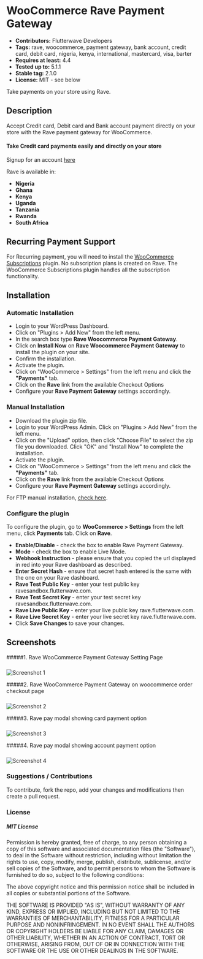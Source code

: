 # WooCommerce Rave Payment Gateway

 - **Contributors:** Flutterwave Developers
 - **Tags:** rave, woocommerce, payment gateway, bank account, credit card, debit card, nigeria, kenya, international, mastercard, visa, barter
 - **Requires at least:** 4.4
 - **Tested up to:** 5.1.1
 - **Stable tag:** 2.1.0
 - **License:** MIT - see below

Take payments on your store using Rave.



## Description


Accept Credit card, Debit card and Bank account payment directly on your store with the Rave payment gateway for WooCommerce.

#### Take Credit card payments easily and directly on your store

Signup for an account [here](https://rave.flutterwave.com)

Rave is available in:

* __Nigeria__
* __Ghana__
* __Kenya__
* __Uganda__
* __Tanzania__
* __Rwanda__
* __South Africa__


## Recurring Payment Support
For Recurring payment, you will need to install the [WooCommerce Subscriptions](https://woocommerce.com/products/woocommerce-subscriptions/) plugin. No subscription plans is created on Rave. The WooCommerce Subscriptions plugin handles all the subscription functionality.



## Installation


### Automatic Installation
*   Login to your WordPress Dashboard.
*   Click on "Plugins > Add New" from the left menu.
*   In the search box type __Rave Woocommerce Payment Gateway__.
*   Click on __Install Now__ on __Rave Woocommerce Payment Gateway__ to install the plugin on your site.
*   Confirm the installation.
*   Activate the plugin.
*   Click on "WooCommerce > Settings" from the left menu and click the __"Payments"__ tab.
*   Click on the __Rave__ link from the available Checkout Options
*   Configure your __Rave Payment Gateway__ settings accordingly.


### Manual Installation
*  Download the plugin zip file.
*  Login to your WordPress Admin. Click on "Plugins > Add New" from the left menu.
*  Click on the "Upload" option, then click "Choose File" to select the zip file you downloaded. Click "OK" and "Install Now" to complete the installation.
*  Activate the plugin.
*  Click on "WooCommerce > Settings" from the left menu and click the __"Payments"__ tab.
*  Click on the __Rave__ link from the available Checkout Options
*  Configure your __Rave Payment Gateway__ settings accordingly.

For FTP manual installation, [check here](http://codex.wordpress.org/Managing_Plugins#Manual_Plugin_Installation).



### Configure the plugin
To configure the plugin, go to __WooCommerce > Settings__ from the left menu, click __Payments__ tab. Click on __Rave__.

* __Enable/Disable__ - check the box to enable Rave Payment Gateway.
* __Mode__ - check the box to enable Live Mode.
* __Webhook Instruction__ - please ensure that you copied the url displayed in red into your Rave dashboard as described.
* __Enter Secret Hash__ - ensure that secret hash entered is the same with the one on your Rave dashboard.
* __Rave Test Public Key__ - enter your test public key ravesandbox.flutterwave.com.
* __Rave Test Secret Key__ - enter your test secret key ravesandbox.flutterwave.com.
* __Rave Live Public Key__ - enter your live public key rave.flutterwave.com.
* __Rave Live Secret Key__ - enter your live secret key rave.flutterwave.com.
* Click __Save Changes__ to save your changes.



## Screenshots ##

#####1. Rave WooCommerce Payment Gateway Setting Page
###
![Screenshot 1](assets/img/screen1.PNG)


#####2. Rave WooCommerce Payment Gateway on woocommerce order checkout page
###
![Screenshot 2](https://cloud.githubusercontent.com/assets/8383666/21472783/a87138de-cae9-11e6-9330-4550c45a028c.png)


#####3. Rave pay modal showing card payment option
###
![Screenshot 3](assets/img/screen2.PNG)


#####4. Rave pay modal showing account payment option
###
![Screenshot 4](assets/img/screen3.PNG)



### Suggestions / Contributions

To contribute, fork the repo, add your changes and modifications then create a pull request.


### License

##### MIT License

Permission is hereby granted, free of charge, to any person obtaining a copy
of this software and associated documentation files (the "Software"), to deal
in the Software without restriction, including without limitation the rights
to use, copy, modify, merge, publish, distribute, sublicense, and/or sell
copies of the Software, and to permit persons to whom the Software is
furnished to do so, subject to the following conditions:

The above copyright notice and this permission notice shall be included in all
copies or substantial portions of the Software.

THE SOFTWARE IS PROVIDED "AS IS", WITHOUT WARRANTY OF ANY KIND, EXPRESS OR
IMPLIED, INCLUDING BUT NOT LIMITED TO THE WARRANTIES OF MERCHANTABILITY,
FITNESS FOR A PARTICULAR PURPOSE AND NONINFRINGEMENT. IN NO EVENT SHALL THE
AUTHORS OR COPYRIGHT HOLDERS BE LIABLE FOR ANY CLAIM, DAMAGES OR OTHER
LIABILITY, WHETHER IN AN ACTION OF CONTRACT, TORT OR OTHERWISE, ARISING FROM,
OUT OF OR IN CONNECTION WITH THE SOFTWARE OR THE USE OR OTHER DEALINGS IN THE
SOFTWARE.
